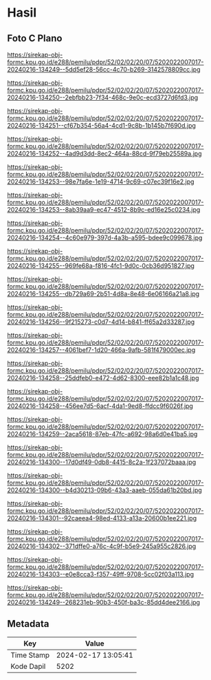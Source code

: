 # Hasil

## Foto C Plano

https://sirekap-obj-formc.kpu.go.id/e288/pemilu/pdpr/52/02/02/20/07/5202022007017-20240216-134249--5dd5ef28-56cc-4c70-b269-3142578809cc.jpg

https://sirekap-obj-formc.kpu.go.id/e288/pemilu/pdpr/52/02/02/20/07/5202022007017-20240216-134250--2ebfbb23-7f34-468c-9e0c-ecd3727d6fd3.jpg

https://sirekap-obj-formc.kpu.go.id/e288/pemilu/pdpr/52/02/02/20/07/5202022007017-20240216-134251--cf67b354-56a4-4cd1-9c8b-1b145b7f690d.jpg

https://sirekap-obj-formc.kpu.go.id/e288/pemilu/pdpr/52/02/02/20/07/5202022007017-20240216-134252--4ad9d3dd-8ec2-464a-88cd-9f79eb25589a.jpg

https://sirekap-obj-formc.kpu.go.id/e288/pemilu/pdpr/52/02/02/20/07/5202022007017-20240216-134253--98e7fa6e-1e19-4714-9c69-c07ec39f16e2.jpg

https://sirekap-obj-formc.kpu.go.id/e288/pemilu/pdpr/52/02/02/20/07/5202022007017-20240216-134253--8ab39aa9-ec47-4512-8b9c-ed16e25c0234.jpg

https://sirekap-obj-formc.kpu.go.id/e288/pemilu/pdpr/52/02/02/20/07/5202022007017-20240216-134254--4c60e979-397d-4a3b-a595-bdee9c099678.jpg

https://sirekap-obj-formc.kpu.go.id/e288/pemilu/pdpr/52/02/02/20/07/5202022007017-20240216-134255--969fe68a-f816-4fc1-9d0c-0cb36d951827.jpg

https://sirekap-obj-formc.kpu.go.id/e288/pemilu/pdpr/52/02/02/20/07/5202022007017-20240216-134255--db729a69-2b51-4d8a-8e48-6e06166a21a8.jpg

https://sirekap-obj-formc.kpu.go.id/e288/pemilu/pdpr/52/02/02/20/07/5202022007017-20240216-134256--9f215273-c0d7-4d14-b841-ff65a2d33287.jpg

https://sirekap-obj-formc.kpu.go.id/e288/pemilu/pdpr/52/02/02/20/07/5202022007017-20240216-134257--4061bef7-1d20-466a-9afb-581f479000ec.jpg

https://sirekap-obj-formc.kpu.go.id/e288/pemilu/pdpr/52/02/02/20/07/5202022007017-20240216-134258--25ddfeb0-e472-4d62-8300-eee82b1a1c48.jpg

https://sirekap-obj-formc.kpu.go.id/e288/pemilu/pdpr/52/02/02/20/07/5202022007017-20240216-134258--456ee7d5-6acf-4da1-9ed8-ffdcc9f6026f.jpg

https://sirekap-obj-formc.kpu.go.id/e288/pemilu/pdpr/52/02/02/20/07/5202022007017-20240216-134259--2aca5618-87eb-47fc-a692-98a6d0e41ba5.jpg

https://sirekap-obj-formc.kpu.go.id/e288/pemilu/pdpr/52/02/02/20/07/5202022007017-20240216-134300--17d0df49-0db8-4415-8c2a-1f237072baaa.jpg

https://sirekap-obj-formc.kpu.go.id/e288/pemilu/pdpr/52/02/02/20/07/5202022007017-20240216-134300--b4d30213-09b6-43a3-aaeb-055da61b20bd.jpg

https://sirekap-obj-formc.kpu.go.id/e288/pemilu/pdpr/52/02/02/20/07/5202022007017-20240216-134301--92caeea4-98ed-4133-a13a-20600b1ee221.jpg

https://sirekap-obj-formc.kpu.go.id/e288/pemilu/pdpr/52/02/02/20/07/5202022007017-20240216-134302--371dffe0-a76c-4c9f-b5e9-245a955c2826.jpg

https://sirekap-obj-formc.kpu.go.id/e288/pemilu/pdpr/52/02/02/20/07/5202022007017-20240216-134303--e0e8cca3-f357-49ff-9708-5cc02f03a113.jpg

https://sirekap-obj-formc.kpu.go.id/e288/pemilu/pdpr/52/02/02/20/07/5202022007017-20240216-134249--268231eb-90b3-450f-ba3c-85dd4dee2166.jpg


## Metadata

| Key        | Value               |
| ---------- | ------------------- |
| Time Stamp | 2024-02-17 13:05:41 |
| Kode Dapil | 5202                |



